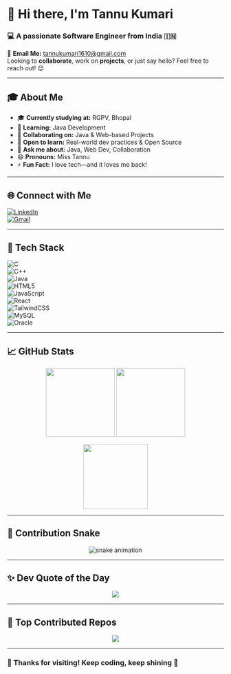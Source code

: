 # 👋 Hi there, I'm Tannu Kumari  
### 💻 A passionate Software Engineer from India 🇮🇳

📧 **Email Me:** [tannukumari1610@gmail.com](mailto:tannukumari1610@gmail.com)  
Looking to **collaborate**, work on **projects**, or just say hello? Feel free to reach out! 😊

---

## 🎓 About Me
- 🎓 **Currently studying at:** RGPV, Bhopal  
- 🌱 **Learning:** Java Development  
- 🤝 **Collaborating on:** Java & Web-based Projects  
- 🧠 **Open to learn:** Real-world dev practices & Open Source  
- 💬 **Ask me about:** Java, Web Dev, Collaboration  
- 😄 **Pronouns:** Miss Tannu  
- ⚡ **Fun Fact:** I love tech—and it loves me back!

---

## 🌐 Connect with Me

[![LinkedIn](https://img.shields.io/badge/LinkedIn-%230077B5.svg?style=for-the-badge&logo=linkedin&logoColor=white)](https://www.linkedin.com/in/tannu-kumari-7563a824b)  
[![Gmail](https://img.shields.io/badge/Gmail-D14836?style=for-the-badge&logo=gmail&logoColor=white)](mailto:tannu1610@gmail.com)

---

## 🧰 Tech Stack

![C](https://img.shields.io/badge/C-%2300599C.svg?style=for-the-badge&logo=c&logoColor=white)  
![C++](https://img.shields.io/badge/C++-%2300599C.svg?style=for-the-badge&logo=c%2B%2B&logoColor=white)  
![Java](https://img.shields.io/badge/Java-%23ED8B00.svg?style=for-the-badge&logo=openjdk&logoColor=white)  
![HTML5](https://img.shields.io/badge/HTML5-%23E34F26.svg?style=for-the-badge&logo=html5&logoColor=white)  
![JavaScript](https://img.shields.io/badge/JavaScript-%23323330.svg?style=for-the-badge&logo=javascript&logoColor=%23F7DF1E)  
![React](https://img.shields.io/badge/React-%2320232a.svg?style=for-the-badge&logo=react&logoColor=%2361DAFB)  
![TailwindCSS](https://img.shields.io/badge/TailwindCSS-%2338B2AC.svg?style=for-the-badge&logo=tailwind-css&logoColor=white)  
![MySQL](https://img.shields.io/badge/MySQL-4479A1.svg?style=for-the-badge&logo=mysql&logoColor=white)  
![Oracle](https://img.shields.io/badge/Oracle-F80000?style=for-the-badge&logo=oracle&logoColor=white)

---

## 📈 GitHub Stats

<p align="center">
  <img src="https://github-readme-stats.vercel.app/api?username=tannu1610&theme=radical&hide_border=false&include_all_commits=true&count_private=true" height="160px"/>
  <img src="https://github-readme-stats.vercel.app/api/top-langs/?username=tannu1610&theme=radical&layout=compact&hide_border=false" height="160px"/>
</p>

<p align="center">
  <img src="https://nirzak-streak-stats.vercel.app/?user=tannu1610&theme=radical&hide_border=false" height="150px"/>
</p>

---

## 🐍 Contribution Snake

<p align="center">
  <img src="https://profile-readme-generator.com/assets/snake.svg" alt="snake animation" />
</p>

---

## ✨ Dev Quote of the Day

<p align="center">
  <img src="https://quotes-github-readme.vercel.app/api?type=horizontal&theme=radical" />
</p>

---

## 📌 Top Contributed Repos

<p align="center">
  <img src="https://github-contributor-stats.vercel.app/api?username=tannu1610&limit=5&theme=radical&combine_all_yearly_contributions=true" />
</p>

---

### 🙌 Thanks for visiting! Keep coding, keep shining 🌟


